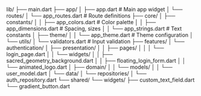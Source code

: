 lib/
├── main.dart
├── app/
│   ├── app.dart                 # Main app widget
│   └── routes/
│       └── app_routes.dart      # Route definitions
├── core/
│   ├── constants/
│   │   ├── app_colors.dart      # Color palette
│   │   ├── app_dimensions.dart  # Spacing, sizes
│   │   └── app_strings.dart     # Text constants
│   ├── theme/
│   │   └── app_theme.dart       # Theme configuration
│   └── utils/
│       └── validators.dart      # Input validation
├── features/
│   └── authentication/
│       ├── presentation/
│       │   ├── pages/
│       │   │   └── login_page.dart
│       │   └── widgets/
│       │       ├── sacred_geometry_background.dart
│       │       ├── floating_login_form.dart
│       │       └── animated_logo.dart
│       ├── domain/
│       │   └── models/
│       │       └── user_model.dart
│       └── data/
│           └── repositories/
│               └── auth_repository.dart
└── shared/
    └── widgets/
        ├── custom_text_field.dart
        └── gradient_button.dart


        
